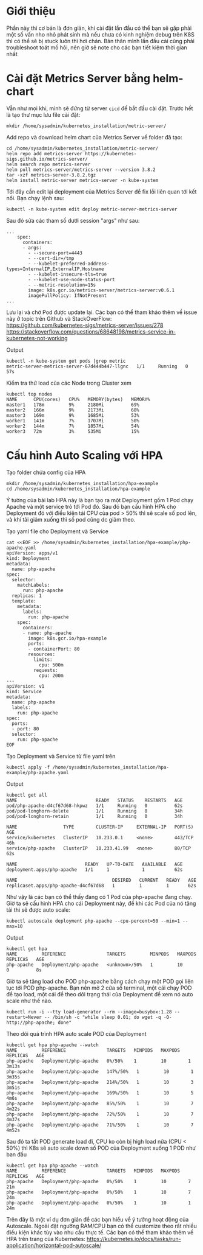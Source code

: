 # Giới thiệu
Phần này thì cơ bản là đơn giản, khi cài đặt lần đầu có thể bạn sẽ gặp phải một số vấn nho nhỏ phát sinh mà nếu chưa có kinh nghiệm debug trên K8S thì có thể sẽ bị stuck luôn thì hơi chán.
Bản thân mình lần đầu cài cũng phải troubleshoot toát mồ hôi, nên giờ sẽ note cho các bạn tiết kiệm thời gian nhất

# Cài đặt Metrics Server bằng helm-chart
Vẫn như mọi khi, mình sẽ đứng từ server `cicd` để bắt đầu cài đặt. Trước hết là tạo thư mục lưu file cài đặt:
```
mkdir /home/sysadmin/kubernetes_installation/metric-server/
```

Add repo và download helm chart của Metrics Server về folder đã tạo:
```
cd /home/sysadmin/kubernetes_installation/metric-server/
helm repo add metrics-server https://kubernetes-sigs.github.io/metrics-server/
helm search repo metrics-server
helm pull metrics-server/metrics-server --version 3.8.2
tar -xzf metrics-server-3.8.2.tgz
helm install metric-server metrics-server -n kube-system
```

Tới đây cần edit lại deployment của Metrics Server để fix lỗi liên quan tới kết nối. Bạn chạy lệnh sau:
```
kubectl -n kube-system edit deploy metric-server-metrics-server
```

Sau đó sửa các tham số dưới session "args" như sau:
```
...
    spec:
      containers:
      - args:
        - --secure-port=4443
        - --cert-dir=/tmp
        - --kubelet-preferred-address-types=InternalIP,ExternalIP,Hostname
        - --kubelet-insecure-tls=true
        - --kubelet-use-node-status-port
        - --metric-resolution=15s
        image: k8s.gcr.io/metrics-server/metrics-server:v0.6.1
        imagePullPolicy: IfNotPresent
...
```
Lưu lại và chờ Pod được update lại. Các bạn có thể tham khảo thêm về issue này ở topic trên Github và StackOverFlow:<br>
https://github.com/kubernetes-sigs/metrics-server/issues/278<br>
https://stackoverflow.com/questions/68648198/metrics-service-in-kubernetes-not-working

Output
```
kubectl -n kube-system get pods |grep metric
metric-server-metrics-server-67d444b447-llgnc   1/1     Running   0          57s
```

Kiểm tra thử load của các Node trong Cluster xem
```
kubectl top nodes
NAME      CPU(cores)   CPU%   MEMORY(bytes)   MEMORY%
master1   178m         9%     2180Mi          69%
master2   166m         9%     2173Mi          68%
master3   169m         9%     1685Mi          53%
worker1   141m         7%     1707Mi          50%
worker2   144m         7%     1857Mi          54%
worker3   72m          3%     535Mi           15%
```

# Cấu hình Auto Scaling với HPA
Tạo folder chứa config của HPA
```
mkdir /home/sysadmin/kubernetes_installation/hpa-example
cd /home/sysadmin/kubernetes_installation/hpa-example
```
Ý tưởng của bài lab HPA này là bạn tạo ra một Deployment gồm 1 Pod chạy Apache và một service trỏ tới Pod đó. Sau đó bạn cấu hình HPA cho Deployment đó với điều kiện tải CPU của pod > 50% thì sẽ scale số pod lên, và khi tải giảm xuống thì số pod cũng dc giảm theo.

Tạo yaml file cho Deployment và Service

```
cat <<EOF >> /home/sysadmin/kubernetes_installation/hpa-example/php-apache.yaml
apiVersion: apps/v1
kind: Deployment
metadata:
  name: php-apache
spec:
  selector:
    matchLabels:
      run: php-apache
  replicas: 1
  template:
    metadata:
      labels:
        run: php-apache
    spec:
      containers:
      - name: php-apache
        image: k8s.gcr.io/hpa-example
        ports:
        - containerPort: 80
        resources:
          limits:
            cpu: 500m
          requests:
            cpu: 200m
---
apiVersion: v1
kind: Service
metadata:
  name: php-apache
  labels:
    run: php-apache
spec:
  ports:
  - port: 80
  selector:
    run: php-apache
EOF
```

Tạo Deployment và Service từ file yaml trên 
```
kubectl apply -f /home/sysadmin/kubernetes_installation/hpa-example/php-apache.yaml
```

Output
```
kubectl get all
NAME                             READY   STATUS    RESTARTS   AGE
pod/php-apache-d4cf67d68-hkpwz   1/1     Running   0          62s
pod/pod-longhorn-delete          1/1     Running   0          34h
pod/pod-longhorn-retain          1/1     Running   0          34h

NAME                 TYPE        CLUSTER-IP     EXTERNAL-IP   PORT(S)   AGE
service/kubernetes   ClusterIP   10.233.0.1     <none>        443/TCP   46h
service/php-apache   ClusterIP   10.233.41.99   <none>        80/TCP    62s

NAME                         READY   UP-TO-DATE   AVAILABLE   AGE
deployment.apps/php-apache   1/1     1            1           62s

NAME                                   DESIRED   CURRENT   READY   AGE
replicaset.apps/php-apache-d4cf67d68   1         1         1       62s
```

Như vậy là các bạn có thể thấy đang có 1 Pod của php-apache đang chạy. Giờ ta sẽ cấu hình HPA cho cái Deployment này, để khi các Pod của nó tăng tải thì sẽ được auto scale:

```
kubectl autoscale deployment php-apache --cpu-percent=50 --min=1 --max=10
```

Output
```
kubectl get hpa
NAME         REFERENCE               TARGETS         MINPODS   MAXPODS   REPLICAS   AGE
php-apache   Deployment/php-apache   <unknown>/50%   1         10        0          8s
```

Giờ ta sẽ tăng load cho POD php-apache bằng cách chạy một POD gọi liên tục tới POD php-apache. Bạn nên mở 2 cửa sổ terminal, một cái chạy POD để tạo load, một cái để theo dõi trạng thái của Deployment để xem nó auto scale như thế nào.

```
kubectl run -i --tty load-generator --rm --image=busybox:1.28 --restart=Never -- /bin/sh -c "while sleep 0.01; do wget -q -O- http://php-apache; done"
```

Theo dõi quá trình HPA auto scale POD của Deployment
```
kubectl get hpa php-apache --watch
NAME         REFERENCE               TARGETS   MINPODS   MAXPODS   REPLICAS   AGE
php-apache   Deployment/php-apache   0%/50%    1         10        1          3m13s
php-apache   Deployment/php-apache   147%/50%   1         10        1          3m35s
php-apache   Deployment/php-apache   214%/50%   1         10        3          3m51s
php-apache   Deployment/php-apache   169%/50%   1         10        5          4m6s
php-apache   Deployment/php-apache   85%/50%    1         10        7          4m22s
php-apache   Deployment/php-apache   72%/50%    1         10        7          4m37s
php-apache   Deployment/php-apache   71%/50%    1         10        7          4m52s
```

Sau đó ta tắt POD generate load đi, CPU ko còn bị high load nữa (CPU < 50%) thì K8s sẽ auto scale down số POD của Deployment xuống 1 POD như ban đầu
```
kubectl get hpa php-apache --watch
NAME         REFERENCE               TARGETS   MINPODS   MAXPODS   REPLICAS   AGE
php-apache   Deployment/php-apache   0%/50%    1         10        7          21m
php-apache   Deployment/php-apache   0%/50%    1         10        7          24m
php-apache   Deployment/php-apache   0%/50%    1         10        1          24m
```

Trên đây là một ví dụ đơn giản để các bạn hiểu về ý tưởng hoạt động của Autoscale. Ngoài đặt ngưỡng RAM/CPU bạn có thể customize theo rất nhiều điều kiện khác tùy vào nhu cầu thực tế. Các bạn có thể tham khảo thêm về HPA trên trang của Kubernetes: https://kubernetes.io/docs/tasks/run-application/horizontal-pod-autoscale/




